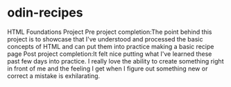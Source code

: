 # odin-recipes
HTML Foundations Project
Pre project completion:The point behind this project is to showcase that I've 
understood and processed the basic concepts of HTML
and can put them into practice making a basic recipe page
Post project completion:It felt nice putting what I've learned these past few days into practice. I really love the ability to create something right in front of me and the feeling I get when I figure out something new or correct a mistake is exhilarating.